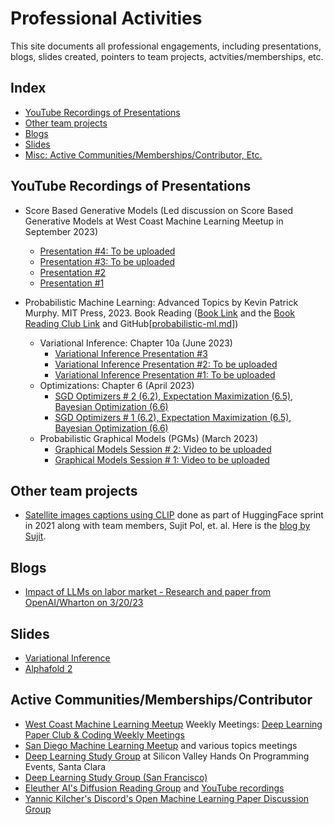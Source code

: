 # Professional Activities
This site documents all professional engagements, including presentations, blogs, slides created, pointers to team projects, actvities/memberships, etc.

## Index
* [YouTube Recordings of Presentations](#youtube-recordings-of-presentations)
* [Other team projects](#other-team-projects)
* [Blogs](#blogs)
* [Slides](#slides)
* [Misc: Active Communities/Memberships/Contributor, Etc.](#active-communitiesmembershipscontributor)

## YouTube Recordings of Presentations
- Score Based Generative Models (Led discussion on Score Based Generative Models at West Coast Machine Learning Meetup in September 2023)
  - [Presentation #4: To be uploaded](TBD)
  - [Presentation #3: To be uploaded](TBD)
  - [Presentation #2](https://www.youtube.com/watch?v=HdEc7i2-HWk)
  - [Presentation #1](https://www.youtube.com/watch?v=ZTt0Gtv2iDM)

- Probabilistic Machine Learning: Advanced Topics by Kevin Patrick Murphy. MIT Press, 2023. Book Reading ([Book Link](https://probml.github.io/pml-book/book2.html) and the  [Book Reading Club Link](https://www.youtube.com/playlist?list=PLmp4AHm0u1g3xuIHtrT37yOZCj51lWqic) and GitHub[[probabilistic-ml.md](https://github.com/SanDiegoMachineLearning/bookclub/blob/master/probabilistic-ml.md)])
  - Variational Inference: Chapter 10a (June 2023)
    - [Variational Inference Presentation #3](https://www.youtube.com/watch?v=xIq-DU7dwW8)
    - [Variational Inference Presentation #2: To be uploaded](TBD)
    - [Variational Inference Presentation #1: To be uploaded](TBD)
  - Optimizations: Chapter 6 (April 2023)
    - [SGD Optimizers # 2 (6.2), Expectation Maximization (6.5), Bayesian Optimization (6.6)](https://www.youtube.com/watch?v=mpiByVB4qNI)
    - [SGD Optimizers # 1 (6.2), Expectation Maximization (6.5), Bayesian Optimization (6.6)](https://www.youtube.com/watch?v=mpiByVB4qNI)
  - Probabilistic Graphical Models (PGMs) (March 2023)
    - [Graphical Models Session # 2: Video to be uploaded](https://github.com/SanDiegoMachineLearning/bookclub/blob/master/probabilistic-ml.md)
    - [Graphical Models Session # 1: Video to be uploaded](https://github.com/SanDiegoMachineLearning/bookclub/blob/master/probabilistic-ml.md)

## Other team projects
- [Satellite images captions using CLIP](https://github.com/arampacha/CLIP-rsicd) done as part of HuggingFace sprint in 2021 along with team members, Sujit Pol, et. al. Here is the [blog by Sujit](https://huggingface.co/blog/fine-tune-clip-rsicd).
## Blogs
- [Impact of LLMs on labor market - Research and paper from OpenAI/Wharton on 3/20/23](https://github.com/devvidhani/Evolving-observations-summaries-notes-and-insights-on-AI-ML-trends/blob/master/OpenAI_Wharton_LLM_LLMPlus_Labor_Market_Impact.md)
## Slides
- [Variational Inference](https://docs.google.com/presentation/d/1DSLxVRqp_ffLN70q7jkiMkg9GP4Mm8SAP5xbkfGeJLY/edit?usp=sharing)
- [Alphafold 2](https://docs.google.com/presentation/d/1KucKjQslso3BDcv-1kS6xS8KNI5RcwPL33DMyoQfdXo/edit?usp=sharing)

## Active Communities/Memberships/Contributor
- [West Coast Machine Learning Meetup](https://www.youtube.com/@WestCoastMachineLearning/videos) Weekly Meetings: [Deep Learning Paper Club & Coding Weekly Meetings](https://www.meetup.com/east-bay-tri-valley-machine-learning-meetup/) 
- [San Diego Machine Learning Meetup](https://www.youtube.com/@SanDiegoMachineLearning/playlists) and various topics meetings
- [Deep Learning Study Group](https://www.meetup.com/handsonprogrammingevents/events/296254419/) at Silicon Valley Hands On Programming Events, Santa Clara
- [Deep Learning Study Group (San Francisco)](https://www.meetup.com/deep-learning-sf/)
- [Eleuther AI's Diffusion Reading Group](https://github.com/tmabraham/diffusion_reading_group) and [YouTube recordings](https://www.youtube.com/playlist?list=PLXqc0KMM8ZtKVEh8fIWEUaIU43SmWnfdM)
- [Yannic Kilcher's Discord's Open Machine Learning Paper Discussion Group](https://discord.com/channels/714501525455634453/719652499740688404)